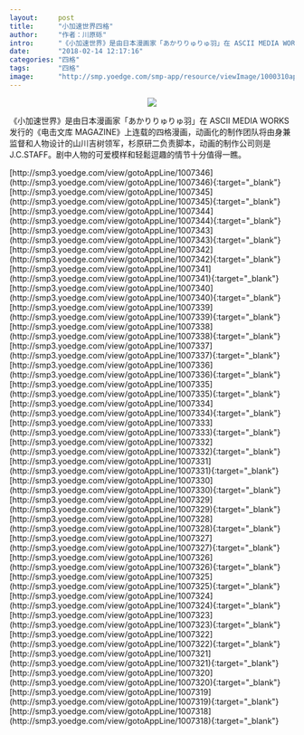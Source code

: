 ```yaml
---
layout:     post
title:      "小加速世界四格"
author:     "作者：川原砾"
intro:      "《小加速世界》是由日本漫画家「あかりりゅりゅ羽」在 ASCII MEDIA WORKS 发行的《电击文库 MAGAZINE》上连载的四格漫画，动画化的制作团队将由身兼监督和人物设计的山川吉树领军，杉原研二负责脚本，动画的制作公司则是 J.C.STAFF。剧中人物的可爱模样和轻鬆逗趣的情节十分值得一瞧。"
date:       "2018-02-14 12:17:16"
categories: "四格"
tags:       "四格"
image:      "http://smp.yoedge.com/smp-app/resource/viewImage/1000310appline.png"
---
```

<div style="text-align: center">
<p><img src="http://smp.yoedge.com/smp-app/resource/viewImage/1000310appline.png"/></p>
</div>
<p class="post-meta">
<span>《小加速世界》是由日本漫画家「あかりりゅりゅ羽」在 ASCII MEDIA WORKS 发行的《电击文库 MAGAZINE》上连载的四格漫画，动画化的制作团队将由身兼监督和人物设计的山川吉树领军，杉原研二负责脚本，动画的制作公司则是 J.C.STAFF。剧中人物的可爱模样和轻鬆逗趣的情节十分值得一瞧。</span>
</p>
[http://smp3.yoedge.com/view/gotoAppLine/1007346](http://smp3.yoedge.com/view/gotoAppLine/1007346){:target="_blank"}
[http://smp3.yoedge.com/view/gotoAppLine/1007345](http://smp3.yoedge.com/view/gotoAppLine/1007345){:target="_blank"}
[http://smp3.yoedge.com/view/gotoAppLine/1007344](http://smp3.yoedge.com/view/gotoAppLine/1007344){:target="_blank"}
[http://smp3.yoedge.com/view/gotoAppLine/1007343](http://smp3.yoedge.com/view/gotoAppLine/1007343){:target="_blank"}
[http://smp3.yoedge.com/view/gotoAppLine/1007342](http://smp3.yoedge.com/view/gotoAppLine/1007342){:target="_blank"}
[http://smp3.yoedge.com/view/gotoAppLine/1007341](http://smp3.yoedge.com/view/gotoAppLine/1007341){:target="_blank"}
[http://smp3.yoedge.com/view/gotoAppLine/1007340](http://smp3.yoedge.com/view/gotoAppLine/1007340){:target="_blank"}
[http://smp3.yoedge.com/view/gotoAppLine/1007339](http://smp3.yoedge.com/view/gotoAppLine/1007339){:target="_blank"}
[http://smp3.yoedge.com/view/gotoAppLine/1007338](http://smp3.yoedge.com/view/gotoAppLine/1007338){:target="_blank"}
[http://smp3.yoedge.com/view/gotoAppLine/1007337](http://smp3.yoedge.com/view/gotoAppLine/1007337){:target="_blank"}
[http://smp3.yoedge.com/view/gotoAppLine/1007336](http://smp3.yoedge.com/view/gotoAppLine/1007336){:target="_blank"}
[http://smp3.yoedge.com/view/gotoAppLine/1007335](http://smp3.yoedge.com/view/gotoAppLine/1007335){:target="_blank"}
[http://smp3.yoedge.com/view/gotoAppLine/1007334](http://smp3.yoedge.com/view/gotoAppLine/1007334){:target="_blank"}
[http://smp3.yoedge.com/view/gotoAppLine/1007333](http://smp3.yoedge.com/view/gotoAppLine/1007333){:target="_blank"}
[http://smp3.yoedge.com/view/gotoAppLine/1007332](http://smp3.yoedge.com/view/gotoAppLine/1007332){:target="_blank"}
[http://smp3.yoedge.com/view/gotoAppLine/1007331](http://smp3.yoedge.com/view/gotoAppLine/1007331){:target="_blank"}
[http://smp3.yoedge.com/view/gotoAppLine/1007330](http://smp3.yoedge.com/view/gotoAppLine/1007330){:target="_blank"}
[http://smp3.yoedge.com/view/gotoAppLine/1007329](http://smp3.yoedge.com/view/gotoAppLine/1007329){:target="_blank"}
[http://smp3.yoedge.com/view/gotoAppLine/1007328](http://smp3.yoedge.com/view/gotoAppLine/1007328){:target="_blank"}
[http://smp3.yoedge.com/view/gotoAppLine/1007327](http://smp3.yoedge.com/view/gotoAppLine/1007327){:target="_blank"}
[http://smp3.yoedge.com/view/gotoAppLine/1007326](http://smp3.yoedge.com/view/gotoAppLine/1007326){:target="_blank"}
[http://smp3.yoedge.com/view/gotoAppLine/1007325](http://smp3.yoedge.com/view/gotoAppLine/1007325){:target="_blank"}
[http://smp3.yoedge.com/view/gotoAppLine/1007324](http://smp3.yoedge.com/view/gotoAppLine/1007324){:target="_blank"}
[http://smp3.yoedge.com/view/gotoAppLine/1007323](http://smp3.yoedge.com/view/gotoAppLine/1007323){:target="_blank"}
[http://smp3.yoedge.com/view/gotoAppLine/1007322](http://smp3.yoedge.com/view/gotoAppLine/1007322){:target="_blank"}
[http://smp3.yoedge.com/view/gotoAppLine/1007321](http://smp3.yoedge.com/view/gotoAppLine/1007321){:target="_blank"}
[http://smp3.yoedge.com/view/gotoAppLine/1007320](http://smp3.yoedge.com/view/gotoAppLine/1007320){:target="_blank"}
[http://smp3.yoedge.com/view/gotoAppLine/1007319](http://smp3.yoedge.com/view/gotoAppLine/1007319){:target="_blank"}
[http://smp3.yoedge.com/view/gotoAppLine/1007318](http://smp3.yoedge.com/view/gotoAppLine/1007318){:target="_blank"}


